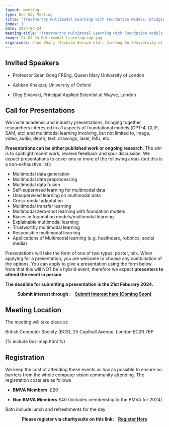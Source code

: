 ```yaml
---
layout: meeting
type: One Day Meeting
title: "Trustworthy Multimodal Learning with Foundation Models: Bridging the Gap between AI Research and Real World Applications. (24th April 2024) "
index: 1
date: 2024-04-24
meeting-title: "Trustworthy Multimodal Learning with Foundation Models: Bridging the Gap between AI Research and Real World Applications"
image: 24-01-24_Multimodal Learningcrop.jpg
organisers: Chao Zhang (Toshiba Europe Ltd), Jindong Gu (University of Oxford), Shitong Sun (Queen Mary University of London)
---
```


## Invited Speakers

* Professor Sean Gong FREng, Queen Mary University of London
 
* Ashkan Khakzar, University of Oxford
 
* Oleg Sinavski, Principal Applied Scientist at Wayve, London



## Call for Presentations

We invite academic and industry presentations, bringing together researchers interested in all aspects of foundational models (GPT-4, CLIP, SAM, etc) and multimodal learning involving, but not limited to, image, video, audio, depth, text, drawings, laser, IMU, etc. 

**Presentations can be either published work or ongoing research**. The aim is to spotlight recent work, receive feedback and spur discussion. We expect presentations to cover one or more of the following areas (but this is a non-exhaustive list):

*   Multimodal data generation
*   Multimodal data preprocessing
*   Multimodal data fusion
*   Self-supervised learning for multimodal data
*   Unsupervised learning on multimodal data
*   Cross-modal adaptation
*   Multimodal transfer learning
*   Multimodal zero-shot learning with foundation models
*   Biases in foundation models/multimodal learning
*   Explainable multimodal learning
*	Trustworthy multimodal learning
*	Responsible multimodal learning
*	Applications of Multimodal learning (e.g. healthcare, robotics, social media)


Presentations will take the form of one of two types: poster, talk. When applying for a presentation, you are welcome to choose any combination of the options. You can apply to give a presentation using the form below.  Note that this will NOT be a hybrid event, therefore we expect **presenters to attend the event in person**.

**The deadline for submitting a presentation is the 21st Feburary 2024.**


<div class="alert mt-3 alert-info" style="text-align:center;">
<span><strong>Submit interest through : &nbsp;&nbsp;
<a class="btn btn-warning" role="button" href="http://tinyurl.com/bmvatrustworthy">Submit Interest here (Coming Soon)</a></strong></span>
</div>


## Meeting Location

The meeting will take place at:

British Computer Society (BCS), 25 Copthall Avenue, London EC2R 7BP

{% include bcs-map.html %}

## Registration

We keep the cost of attending these events as low as possible to ensure no barriers from the whole computer vision community attending. 
The registration costs are as follows 
- **BMVA Members**:  £20

- **Non BMVA Members**   £40 (Includes membership to the BMVA for 2024)

Both include lunch and refreshments for the day


<div class="alert mt-3 alert-info" style="text-align:center;">
<span><strong>Please register via charitysuite on this link: &nbsp;&nbsp;
<a class="btn btn-warning" role="button" href="https://bmva.charitysuite.com/events/k8hipdaz">Register Here</a></strong></span>
</div>




